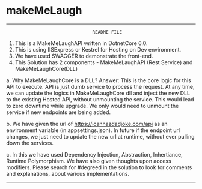 # makeMeLaugh

********************************************************************************************
                                    README FILE

1. This is a MakeMeLaughAPI written in DotnetCore 6.0.
2. This is using IISExpress or Kestrel for Hosting on Dev environment.
3. We have used SWAGGER to demonstrate the front-end.
4. This Solution has 2 components - MakeMeLaughAPI (Rest Service) and MakeMeLaughCore(DLL)



a. Why MakeMeLaughCore is a DLL?
    Answer: This is the core logic for this API to execute. API is just dumb service to process the request.
    At any time, we can update the logics in MakeMeLaughCore dll and inject the new DLL to the existing Hosted API, without unmounting the service.
    This would lead to zero downtime while upgrade. We only would need to unmount the service if new endpoints are being added.


b. We have given the url of https://icanhazdadjoke.com/api as an environment variable (in appsettings.json). In future if the endpoint url changes,
   we just need to update the new url at runtime, without ever pulling down the services.


c. In this we have used Dependency Injection, Abstraction, Inhertiance, Runtime Polymorphism. We have also given thoughts upon access modifiers.
   Please search for #degreed in the solution to look for comments and explanations, about various implementations.

********************************************************************************************
